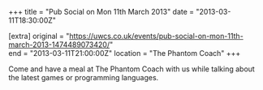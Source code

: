 +++
title = "Pub Social on Mon 11th March 2013"
date = "2013-03-11T18:30:00Z"

[extra]
original = "https://uwcs.co.uk/events/pub-social-on-mon-11th-march-2013-1474489073420/"    
end = "2013-03-11T21:00:00Z"
location = "The Phantom Coach"
+++

Come and have a meal at The Phantom Coach with us while talking about the latest games or programming languages.

